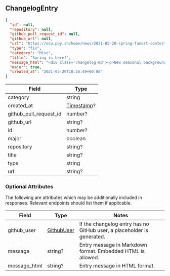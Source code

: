 ## ChangelogEntry

```json
{
  "id": null,
  "repository": null,
  "github_pull_request_id": null,
  "github_url": null,
  "url": "https://osu.ppy.sh/home/news/2021-05-20-spring-fanart-contest-results",
  "type": "fix",
  "category": "Misc",
  "title": "Spring is here!",
  "message_html": "<div class='changelog-md'><p>New seasonal backgrounds ahoy! Amazing work by the artists.</p>\n</div>",
  "major": true,
  "created_at": "2021-05-20T10:56:49+00:00"
}
```

Field                  | Type
-----------------------|-----
category               | string
created_at             | [Timestamp](#timestamp)?
github_pull_request_id | number?
github_url             | string?
id                     | number?
major                  | boolean
repository             | string?
title                  | string?
type                   | string
url                    | string?

### Optional Attributes

The following are attributes which may be additionally included in responses. Relevant endpoints should list them if applicable.

Field        | Type                      | Notes
------------ | ------------------------- | -----
github_user  | [GithubUser](#githubuser) | If the changelog entry has no GitHub user, a placeholder is generated.
message      | string?                   | Entry message in Markdown format. Embedded HTML is allowed.
message_html | string?                   | Entry message in HTML format.

